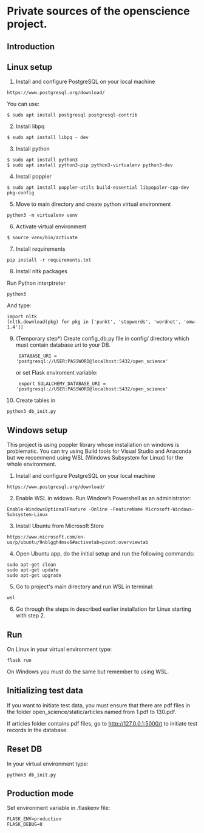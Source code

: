 # Private sources of the openscience project.

Introduction
------------

Linux setup
------------

  1. Install and configure PostgreSQL on your local machine

    https://www.postgresql.org/download/
    
   You can use:
   
    $ sudo apt install postgresql postgresql-contrib

  2. Install libpq

    $ sudo apt install libpq - dev
    
  3. Install python

    $ sudo apt install python3
    $ sudo apt install python3-pip python3-virtualenv python3-dev
    
  4. Install poppler 
  
    $ sudo apt install poppler-utils build-essential libpoppler-cpp-dev pkg-config
      
  5. Move to main directory and create python virtual environment

    python3 -m virtualenv venv
  
  6. Activate virtual environment

    $ source venv/bin/activate
  
  7. Install requirements
  
    pip install -r requirements.txt
  
  8. Install nltk packages
  
   Run Python interptreter 
     
    python3
     
   And type:
   
    import nltk
    [nltk.download(pkg) for pkg in ['punkt', 'stopwords', 'wordnet', 'omw-1.4']]
     
  
  9. (Temporary step*) Create config_db.py file in config/ directory which must contain database uri to your DB.

          DATABASE_URI = 'postgresql://USER:PASSWORD@localhost:5432/open_science'
 
      or set Flask enviroment variable: 
     
          export SQLALCHEMY_DATABASE_URI = 'postgresql://USER:PASSWORD@localhost:5432/open_science'  
      
  10. Create tables in 

    python3 db_init.py


Windows setup
------------

This project is using poppler library whose installation on windows is problematic. You can try using Build tools for Visual Studio and Anaconda but we recommend using WSL (Windows Subsystem for Linux) for the whole environment.
      
  1. Install and configure PostgreSQL on your local machine
  
    https://www.postgresql.org/download/
  
  2. Enable WSL in widows. Run Window’s Powershell as an administrator:
     
    Enable-WindowsOptionalFeature -Online -FeatureName Microsoft-Windows-Subsystem-Linux
    
  3. Install Ubuntu from Microsoft Store
  
    https://www.microsoft.com/en-us/p/ubuntu/9nblggh4msv6#activetab=pivot:overviewtab

  4. Open Ubuntu app, do the initial setup and run the following commands:
      
    sudo apt-get clean
    sudo apt-get update
    sudo apt-get upgrade

    
  5. Go to project's main directory and run WSL in terminal:

    wsl

  6. Go through the steps in described earlier installation for Linux starting with step 2.
 

  
Run
------------

On Linux in your virtual environment type:

    flask run
 
On Windows you must do the same but remember to using WSL.
 
Initializing test data
------------

If you want to initiate test data, you must ensure that there are pdf files in the folder open_science/static/articles named from 1.pdf to 130.pdf.

If articles folder contains pdf files, go to http://127.0.0.1:5000/t to initiate test records in the database.


Reset DB
------------
In your virtual environment type:

    python3 db_init.py


Production mode
------------

Set environment variable in .flaskenv file:

    FLASK_ENV=production
    FLASK_DEBUG=0

